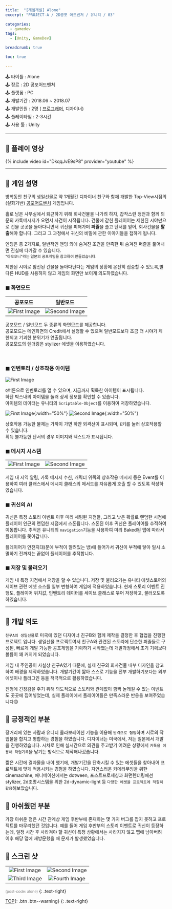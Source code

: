 ```yaml
---
title:  "[게임개발] Alone"
excerpt: "PROJECT-A / 2D공포 어드벤처 / 유니티 / 03"

categories:
  - gamedev
tags:
  - [Unity, GameDev]

breadcrumb: true

toc: true

---
```


<div class="notice--warning" markdown=1>
🕹 타이틀 : Alone  <br>
🕹 장르 : 2D 공포어드벤처   <br>
🕹 플랫폼 : PC   <br>
🕹 개발기간 : 2018.06 ~ 2018.07   <br>
🕹 개발인원 : 2명 ( <u>프로그래머</u>, 디자이너)   <br>
🕹 플레이타임 : 2-3시간   <br>
🕹 사용 툴 : Unity   <br>
 </div>
 
 ---

## 🔸 플레이 영상
{% include video id="DkqqJvE9sP8" provider="youtube" %}

---

## 🔸 게임 설명 

방학동안 친구의 생일선물로 약 1개월간 디자이너 친구와 함께 개발한 Top-View시점의 (실화기반) <u>공포어드벤처</u> 게임입니다.  

홀로 남은 사무실에서 퇴근하기 위해 회사건물을 나가려 하자, 갑작스런 정전과 함께 의문의 카톡메시지가 오면서 사건이 시작됩니다. 건물에 갇힌 플레이어는 제한된 시야만으로 건물 곳곳을 돌아다니면서 귀신을 피해가며 **퍼즐**을 풀고 단서를 얻어, 회사건물을 **탈출**해야 합니다. 그리고 그 과정에서 귀신의 비밀에 관한 이야기들을 접하게 됩니다.

엔딩은 총 2가지로, 일반적인 엔딩 외에 숨겨진 조건을 만족한 뒤 숨겨진 퍼즐을 풀어내면 진실에 다가갈 수 있습니다.  
<small>"아오오니"라는 일본의 공포게임을 참고하여 만들었습니다.   </small>

제한된 시야로 암전된 건물을 돌아다닌다는 게임의 상황에 온전히 집중할 수 있도록,별다른 HUD를 사용하지 않고 게임의 화면만 보이게 의도하였습니다.

### ◼ 화면모드


|공포모드|일반모드|
|:-:|:-:|
|![First Image](https://user-images.githubusercontent.com/45874696/148186469-3483afb1-4005-4d30-91a4-07c0e5156c82.png)|![Second Image](https://user-images.githubusercontent.com/45874696/148186567-90304ca7-5513-4ab5-8eef-64867f44b249.png)|

공포모드 / 일반모드 두 종류의 화면모드를 제공합니다.  
공포모드는 메인화면의 Credit에서 설정할 수 있으며 일반모드보다 조금 더 시야가 제한되고 기괴한 분위기가 연출됩니다.   
공포모드의 렌더링은 stylizer 에셋을 이용하였습니다.

<br>

### ◼ 인벤토리 / 상호작용 아이템 

![First Image](https://user-images.githubusercontent.com/45874696/148191229-ca865404-ceb8-408d-aa1a-1a255345e231.png)


`Q`버튼으로 인벤토리를 열 수 있으며, 지금까지 획득한 아이템이 표시됩니다.  
하단 박스내의 아이템을 눌러 상세 정보를 확인할 수 있습니다.  
아이템의 데이터는 유니티의 `Scriptable-Object`를 이용하여 저장하였습니다.
<br>



![First Image](https://user-images.githubusercontent.com/45874696/148194002-c328c5a4-6596-49e6-910a-53fc9b89b23b.png){:width="50%"} ![Second Image](https://user-images.githubusercontent.com/45874696/148190900-db748bd1-5f7b-4399-bebc-ad8e2e270e5f.png){:width="50%"}


상호작용 가능한 물체는 가까이 가면 하얀 외곽선이 표시되며, `E`키를 눌러 상호작용할 수 있습니다.  
획득 불가능한 단서의 경우 이미지와 텍스트가 표시됩니다.
<br>

### ◼ 메시지 시스템

|||
|:-:|:-:|
|![First Image](https://user-images.githubusercontent.com/45874696/148196915-ed13a0ca-0c02-4c13-a22b-139c9e81051f.png)|![Second Image](https://user-images.githubusercontent.com/45874696/148197417-a74790ec-18e0-467e-950b-0e2b8fe52203.png)|

게임 내 지역 알림, 카톡 메시지 수신, 캐릭터 위쪽의 상호작용 메시지 등은 Event를 이용하여 여러 클래스에서 메시지 클래스의 메서드를 자유롭게 호출 할 수 있도록 작성하였습니다.
<br>

### ◼ 귀신의 AI

귀신은 특정 스토리 이벤트 이후 미리 세팅된 지점들, 그리고 낮은 확률로 랜덤한 시점에 플레이어 인근의 랜덤한 지점에서 스폰됩니다. 스폰된 이후 귀신은 플레이어를 추적하여 이동합니다. 추적은 유니티의 `navigation`기능을 사용하여 미리 Baked된 맵에 따라서 플레이어를 쫒아갑니다.

플레이어가 안전지대(문에 부적이 깔려있는 방)에 들어가서 귀신이 부적에 닿아 일시 소멸하기 전까지는 끝없이 플레이어를 추적합니다.
<br>

### ◼ 저장 및 불러오기 
게임 내 특정 지점에서 저장을 할 수 있습니다. 저장 및 불러오기는 유니티 에셋스토어의 세이브 관련 에셋 소스를 일부 변형하여 게임에 적용하였습니다. 현재 스토리 이벤트 진행도, 플레이어 위치값, 인벤토리 데이터를 세이브 클래스로 묶어 저장하고, 불러오도록 하였습니다. 
<br>

---

## 🔸 개발 의도
`친구A의 생일선물`로 미국에 있던 디자이너 친구B와 함께 제작을 결정한 후 협업을 진행한 프로젝트 입니다. 생일선물 프로젝트여서 친구A와 관련된 스토리에 단순한 퍼즐들로 구성된, 빠르게 개발 가능한 공포게임을 기획하기 시작했는데 개발과정에서 초기 기획보다 볼륨이 꽤 커지게 되었습니다.  

게임 내 주인공이 사실상 친구A였기 때문에, 실제 친구의 회사건물 내부 디자인을 참고하여 배경을 제작하였습니다. 개발기간이 짧아 스스로 기능을 전부 개발하기보다는 외부 에셋이나 플러그인 등을 적극적으로 활용하였습니다.  

진행에 긴장감을 주기 위해 의도적으로 스토리와 관계없이 깜짝 놀래킬 수 있는 이벤트도 곳곳에 집어넣었는데, 실제 플레이에서 플레이어들은 만족스러운 반응을 보여주었습니다😊

## 🔸 긍정적인 부분
장거리에 있는 사람과 유니티 콜라보레이션 기능을 이용해 `원격으로 협업`하며 서로의 작업물을 합치고 병합하는 경험을 하였습니다. 디자이너는 미국에서, 저는 일본에서 개발을 진행하였습니다. 시차로 인해 실시간으로 의견을 주고받기 어려운 상황에서 `카톡을 이용해 작업기록`을 남기는 방식으로 제작해나갔습니다. 

짧은 시간에 결과물을 내야 했기에, 개발기간을 단축시킬 수 있는 에셋들을 찾아내어 프로젝트에 맞게 적용시키는 경험을 하였습니다. 자연스러운 카메라무빙을 위한 cinemachine, 애니메이션에서는 dotween, 포스트프로세싱과 화면렌더링에선 stylizer, 2d조명시스템을 위한 2d-dynamic-light 등 `다양한 에셋을 프로젝트에 적절히 활용`해보았습니다.

## 🔸 아쉬웠던 부분
가장 아쉬운 점은 시간 관계상 게임 후반부에 존재하는 몇 가지 버그를 잡지 못하고 프로젝트를 마무리했던 것입니다. 예를 들어 게임 후반부의 스토리 이벤트로 귀신이 등장하는데, 일정 시간 후 사라져야 할 귀신이 특정 상황에서는 사라지지 않고 맵에 남아버려 이후 해당 맵에 재방문했을 때 문제가 발생했었습니다.   

 

  

## 🔸 스크린 샷
 

|||
|:-:|:-:|
|![First Image](https://user-images.githubusercontent.com/45874696/67147479-2d619500-f2d0-11e9-945e-e7dc3ef6809f.png)|![Second Image](https://user-images.githubusercontent.com/45874696/67147859-c80fa300-f2d3-11e9-918a-6fd9865a88e0.png)|
|![Third Image](https://user-images.githubusercontent.com/45874696/67153141-02eaf880-f31f-11e9-922d-38b7a839906e.png)|![Fourth Image](https://user-images.githubusercontent.com/45874696/67147919-787da700-f2d4-11e9-8bad-0564c3386ef5.png)|
 


<small style ="color:gray;">(post-code: alone) </small> 
 {: .text-right}

[TOP](#){: .btn .btn--warning} 
{: .text-right}